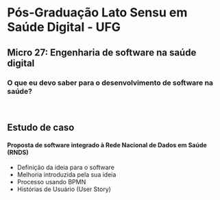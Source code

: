 # Pós-Graduação Lato Sensu em Saúde Digital - UFG
## Micro 27: Engenharia de software na saúde digital
### O que eu devo saber para o desenvolvimento de software na saúde?
<br>

## Estudo de caso
#### Proposta de software integrado à Rede Nacional de Dados em Saúde (RNDS)
<ul>
  <li>Definição da ideia para o software</li>
  <li>Melhoria introduzida pela sua ideia</li>
  <li>Processo usando BPMN</li>
  <li>Histórias de Usuário (User Story)</li>
</li>
